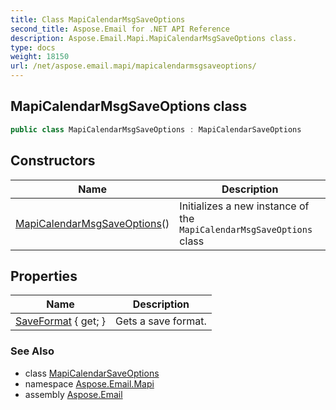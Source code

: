 ```yaml
---
title: Class MapiCalendarMsgSaveOptions
second_title: Aspose.Email for .NET API Reference
description: Aspose.Email.Mapi.MapiCalendarMsgSaveOptions class. 
type: docs
weight: 18150
url: /net/aspose.email.mapi/mapicalendarmsgsaveoptions/
---
```

## MapiCalendarMsgSaveOptions class

```csharp
public class MapiCalendarMsgSaveOptions : MapiCalendarSaveOptions
```

## Constructors

| Name | Description |
| --- | --- |
| [MapiCalendarMsgSaveOptions](mapicalendarmsgsaveoptions/)() | Initializes a new instance of the `MapiCalendarMsgSaveOptions` class |

## Properties

| Name | Description |
| --- | --- |
| [SaveFormat](../../aspose.email.mapi/mapicalendarsaveoptions/saveformat/) { get; } | Gets a save format. |

### See Also

* class [MapiCalendarSaveOptions](../mapicalendarsaveoptions/)
* namespace [Aspose.Email.Mapi](../../aspose.email.mapi/)
* assembly [Aspose.Email](../../)


